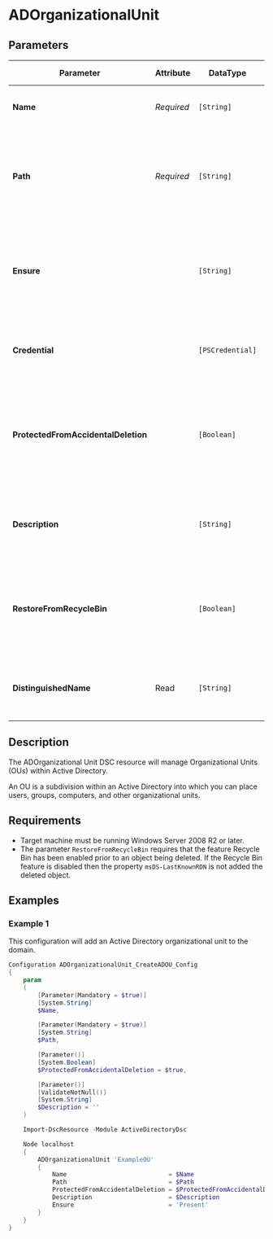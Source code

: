 ﻿# ADOrganizationalUnit

## Parameters

| Parameter                           | Attribute  | DataType         | Description                                                                                                    | Allowed Values  |
| ----------------------------------- | ---------- | ---------------- | -------------------------------------------------------------------------------------------------------------- | --------------- |
| **Name**                            | *Required* | `[String]`       | The name of the Organizational Unit (OU).                                                                      |                 |
| **Path**                            | *Required* | `[String]`       | Specifies the X.500 path of the Organizational Unit (OU) or container where the new object is created.         |                 |
| **Ensure**                          |            | `[String]`       | Specifies whether the Organizational Unit (OU) should be present or absent. Default value is 'Present'.        | Present, Absent |
| **Credential**                      |            | `[PSCredential]` | The credential to be used to perform the operation on Active Directory.                                        |                 |
| **ProtectedFromAccidentalDeletion** |            | `[Boolean]`      | Specifies if the Organizational Unit (OU) container should be protected from deletion. Default value is $true. |                 |
| **Description**                     |            | `[String]`       | Specifies the description of the Organizational Unit (OU). Default value is empty ('').                        |                 |
| **RestoreFromRecycleBin**           |            | `[Boolean]`      | Try to restore the Organizational Unit (OU) from the recycle bin before creating a new one.                    |                 |
| **DistinguishedName**               | Read       | `[String]`       | Returns the X.500 distinguished name of the Organizational Unit.                                               |                 |

## Description

The ADOrganizational Unit DSC resource will manage Organizational Units (OUs) within Active Directory.

An OU is a subdivision within an Active Directory into which you can place users, groups, computers, and other organizational units.

## Requirements

* Target machine must be running Windows Server 2008 R2 or later.
* The parameter `RestoreFromRecycleBin` requires that the feature Recycle Bin has been enabled prior to an object being
  deleted. If the Recycle Bin feature is disabled then the property `msDS-LastKnownRDN` is not added the deleted object.

## Examples

### Example 1

This configuration will add an Active Directory organizational unit to the domain.

```powershell
Configuration ADOrganizationalUnit_CreateADOU_Config
{
    param
    (
        [Parameter(Mandatory = $true)]
        [System.String]
        $Name,

        [Parameter(Mandatory = $true)]
        [System.String]
        $Path,

        [Parameter()]
        [System.Boolean]
        $ProtectedFromAccidentalDeletion = $true,

        [Parameter()]
        [ValidateNotNull()]
        [System.String]
        $Description = ''
    )

    Import-DscResource -Module ActiveDirectoryDsc

    Node localhost
    {
        ADOrganizationalUnit 'ExampleOU'
        {
            Name                            = $Name
            Path                            = $Path
            ProtectedFromAccidentalDeletion = $ProtectedFromAccidentalDeletion
            Description                     = $Description
            Ensure                          = 'Present'
        }
    }
}
```

